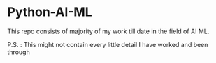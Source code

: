 # Python-AI-ML
This repo consists of majority of my work till date in the field of AI ML.

 P.S. : This might not contain every little detail I have worked and been through
